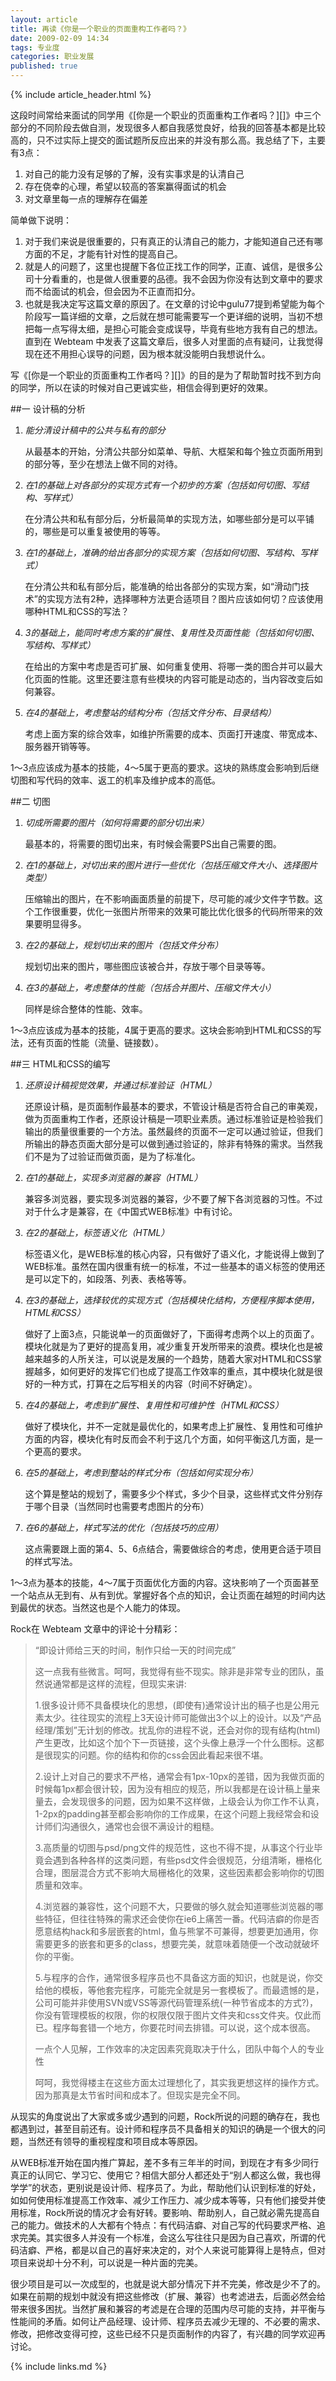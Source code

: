 ```yaml
---
layout: article
title: 再读《你是一个职业的页面重构工作者吗？》
date: 2009-02-09 14:34
tags: 专业度
categories: 职业发展
published: true
---
```


{% include article_header.html %}

这段时间常给来面试的同学用《[你是一个职业的页面重构工作者吗？][]》中三个部分的不同阶段去做自测，发现很多人都自我感觉良好，给我的回答基本都是比较高的，只不过实际上提交的面试题所反应出来的并没有那么高。我总结了下，主要有3点：

1. 对自己的能力没有足够的了解，没有实事求是的认清自己
2. 存在侥幸的心理，希望以较高的答案赢得面试的机会
3. 对文章里每一点的理解存在偏差

简单做下说明：

1. 对于我们来说是很重要的，只有真正的认清自己的能力，才能知道自己还有哪方面的不足，才能有针对性的提高自己。
2. 就是人的问题了，这里也提醒下各位正找工作的同学，正直、诚信，是很多公司十分看重的，也是做人很重要的品德。我不会因为你没有达到文章中的要求而不给面试的机会，但会因为不正直而扣分。
3. 也就是我决定写这篇文章的原因了。在文章的讨论中gulu77提到希望能为每个阶段写一篇详细的文章，之后就在想可能需要写一个更详细的说明，当初不想把每一点写得太细，是担心可能会变成误导，毕竟有些地方我有自己的想法。直到在 Webteam 中发表了这篇文章后，很多人对里面的点有疑问，让我觉得现在还不用担心误导的问题，因为根本就没能明白我想说什么。

写《[你是一个职业的页面重构工作者吗？][]》的目的是为了帮助暂时找不到方向的同学，所以在读的时候对自己更诚实些，相信会得到更好的效果。

##一 设计稿的分析

1. *能分清设计稿中的公共与私有的部分*
	
	从最基本的开始，分清公共部分如菜单、导航、大框架和每个独立页面所用到的部分等，至少在想法上做不同的对待。
2. *在1的基础上对各部分的实现方式有一个初步的方案（包括如何切图、写结构、写样式）*
	
	在分清公共和私有部分后，分析最简单的实现方法，如哪些部分是可以平铺的，哪些是可以重复被使用的等等。
3. *在1的基础上，准确的给出各部分的实现方案（包括如何切图、写结构、写样式）*
	
	在分清公共和私有部分后，能准确的给出各部分的实现方案，如“滑动门技术”的实现方法有2种，选择哪种方法更合适项目？图片应该如何切？应该使用哪种HTML和CSS的写法？
4. *3的基础上，能同时考虑方案的扩展性、复用性及页面性能（包括如何切图、写结构、写样式）*
	
	在给出的方案中考虑是否可扩展、如何重复使用、将哪一类的图合并可以最大化页面的性能。这里还要注意有些模块的内容可能是动态的，当内容改变后如何兼容。
5. *在4的基础上，考虑整站的结构分布（包括文件分布、目录结构）*

	考虑上面方案的综合效率，如维护所需要的成本、页面打开速度、带宽成本、服务器开销等等。

1～3点应该成为基本的技能，4～5属于更高的要求。这块的熟练度会影响到后继切图和写代码的效率、返工的机率及维护成本的高低。

##二 切图

1. *切成所需要的图片（如何将需要的部分切出来）*
	
	最基本的，将需要的图切出来，有时候会需要PS出自己需要的图。
2. *在1的基础上，对切出来的图片进行一些优化（包括压缩文件大小、选择图片类型）*
	
	压缩输出的图片，在不影响画面质量的前提下，尽可能的减少文件字节数。这个工作很重要，优化一张图片所带来的效果可能比优化很多的代码所带来的效果要明显得多。
3. *在2的基础上，规划切出来的图片（包括文件分布）*
	
	规划切出来的图片，哪些图应该被合并，存放于哪个目录等等。
4. *在3的基础上，考虑整体的性能（包括合并图片、压缩文件大小）*
	
	同样是综合整体的性能、效率。

1～3点应该成为基本的技能，4属于更高的要求。这块会影响到HTML和CSS的写法，还有页面的性能（流量、链接数）。

##三 HTML和CSS的编写

1. *还原设计稿视觉效果，并通过标准验证（HTML）*
	
	还原设计稿，是页面制作最基本的要求，不管设计稿是否符合自己的审美观，做为页面重构工作者，还原设计稿是一项职业素质。通过标准验证是检验我们输出的质量很重要的一个方法。虽然最终的页面不一定可以通过验证，但我们所输出的静态页面大部分是可以做到通过验证的，除非有特殊的需求。当然我们不是为了过验证而做页面，是为了标准化。
2. *在1的基础上，实现多浏览器的兼容（HTML）*
	
	兼容多浏览器，要实现多浏览器的兼容，少不要了解下各浏览器的习性。不过对于什么才是兼容，在《中国式WEB标准》中有讨论。
3. *在2的基础上，标签语义化（HTML）*
	
	标签语义化，是WEB标准的核心内容，只有做好了语义化，才能说得上做到了WEB标准。虽然在国内很重有统一的标准，不过一些基本的语义标签的使用还是可以定下的，如段落、列表、表格等等。
4. *在3的基础上，选择较优的实现方式（包括模块化结构，方便程序脚本使用，HTML和CSS）*
	
	做好了上面3点，只能说单一的页面做好了，下面得考虑两个以上的页面了。模块化就是为了更好的提高复用，减少重复开发所带来的浪费。模块化也是被越来越多的人所关注，可以说是发展的一个趋势，随着大家对HTML和CSS掌握越多，如何更好的发挥它们也成了提高工作效率的重点，其中模块化就是很好的一种方式，打算在之后写相关的内容（时间不好确定）。
5. *在4的基础上，考虑到扩展性、复用性和可维护性（HTML和CSS）*
	
	做好了模块化，并不一定就是最优化的，如果考虑上扩展性、复用性和可维护方面的内容，模块化有时反而会不利于这几个方面，如何平衡这几方面，是一个更高的要求。
6. *在5的基础上，考虑到整站的样式分布（包括如何实现分布）*
	
	这个算是整站的规划了，需要多少个样式，多少个目录，这些样式文件分别存于哪个目录（当然同时也需要考虑图片的分布）
7. *在6的基础上，样式写法的优化（包括技巧的应用）*
	
	这点需要跟上面的第4、5、6点结合，需要做综合的考虑，使用更合适于项目的样式写法。

1～3点为基本的技能，4～7属于页面优化方面的内容。这块影响了一个页面甚至一个站点从无到有、从有到优。掌握好各个点的知识，会让页面在越短的时间内达到最优的状态。当然这也是个人能力的体现。

Rock在 Webteam 文章中的评论十分精彩：

> “即设计师给三天的时间，制作只给一天的时间完成”
> 
> 这一点我有些微言。呵呵，我觉得有些不现实。除非是非常专业的团队，虽然说通常都是这样的流程，但现实来讲:
> 
> 1.很多设计师不具备模块化的思想，(即使有)通常设计出的稿子也是公用元素太少。往往现实的流程上3天设计师可能做出3个以上的设计。以及“产品经理/策划”无计划的修改。扰乱你的进程不说，还会对你的现有结构(html)产生更改，比如这个加个下一页链接，这个头像上悬浮一个什么图标。这都是很现实的问题。你的结构和你的css会因此看起来很不堪。
> 
> 2.设计上对自己的要求不严格，通常会有1px-10px的差错，因为我做页面的时候每1px都会很计较，因为没有相应的规范，所以我都是在设计稿上量来量去，会发现很多的问题，因为如果不这样做，上级会认为你工作不认真，1-2px的padding甚至都会影响你的工作成果，在这个问题上我经常会和设计师们沟通很久，通常也会很不满设计的粗糙。
> 
> 3.高质量的切图与psd/png文件的规范性，这也不得不提，从事这个行业毕竟会遇到各种各样的这类问题，有些psd文件会很规范，分组清晰，栅格化合理，图层混合方式不影响大局栅格化的效果，这些因素都会影响你的切图质量和效率。
> 
> 4.浏览器的兼容性，这个问题不大，只要做的够久就会知道哪些浏览器的哪些特征，但往往特殊的需求还会使你在ie6上痛苦一番。代码洁癖的你是否愿意结构hack和多层嵌套的html，鱼与熊掌不可兼得，想要更加通用，你需要更多的嵌套和更多的class，想要完美，就意味着随便一个改动就破坏你的平衡。
> 
> 5.与程序的合作，通常很多程序员也不具备这方面的知识，也就是说，你交给他的模板，等他套完程序，可能完全就是另一套模板了。而最遗憾的是，公司可能并非使用SVN或VSS等源代码管理系统(一种节省成本的方式?)，你没有管理模板的权限，你的权限仅限于图片文件夹和css文件夹。仅此而已。程序每套错一个地方，你要花时间去排错。可以说，这个成本很高。
> 
> 一点个人见解，工作效率的决定因素究竟取决于什么，团队中每个人的专业性
> 
> 呵呵，我觉得楼主在这些方面太过理想化了，其实我更想这样的操作方式。因为那真是太节省时间和成本了。但现实是完全不同。
 
从现实的角度说出了大家或多或少遇到的问题，Rock所说的问题的确存在，我也都遇到过，甚至目前还有。设计师和程序员不具备相关的知识的确是一个很大的问题，当然还有领导的重视程度和项目成本等原因。

从WEB标准开始在国内推广算起，差不多有三年半的时间，到现在才有多少同行真正的认同它、学习它、使用它？相信大部分人都还处于“别人都这么做，我也得学学”的状态，更别说是设计师、程序员了。为此，帮助他们认识到标准的好处，如如何使用标准提高工作效率、减少工作压力、减少成本等等，只有他们接受并使用标准，Rock所说的情况才会有好转。要影响、帮助别人，自己就必需先提高自己的能力。做技术的人大都有个特点：有代码洁癖、对自己写的代码要求严格、追求完美。其实很多人并没有一个标准，会这么写往往只是因为自己喜欢，所谓的代码洁癖、严格，都是以自己的喜好来决定的，对个人来说可能算得上是特点，但对项目来说却十分不利，可以说是一种片面的完美。

很少项目是可以一次成型的，也就是说大部分情况下并不完美，修改是少不了的。如果在前期的规划中就没有把这些修改（扩展、兼容）也考滤进去，后面必然会给带来很多困扰。当然扩展和兼容的考滤是在合理的范围内尽可能的支持，并平衡与性能间的矛盾。如何让产品经理、设计师、程序员去减少无理的、不必要的需求、修改，把修改变得可控，这些已经不只是页面制作的内容了，有兴趣的同学欢迎再讨论。

{% include links.md %}